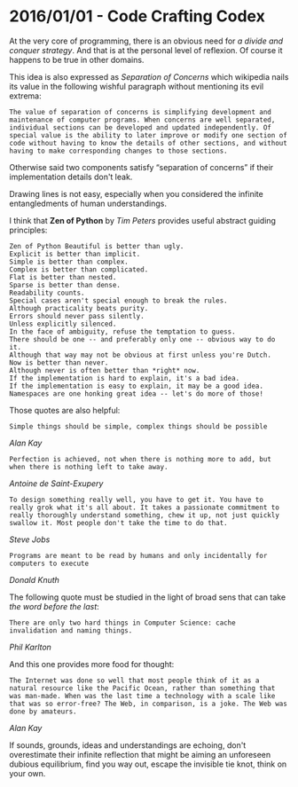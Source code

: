 # 2016/01/01 - Code Crafting Codex

At the very core of programming, there is an obvious need for
*a divide and conquer strategy*. And that is at the personal level of
reflexion. Of course it happens to be true in other domains.

This idea is also expressed as *Separation of Concerns* which wikipedia
nails its value in the following wishful paragraph without mentioning
its evil extrema:

```
The value of separation of concerns is simplifying development and
maintenance of computer programs. When concerns are well separated,
individual sections can be developed and updated independently. Of
special value is the ability to later improve or modify one section of
code without having to know the details of other sections, and without
having to make corresponding changes to those sections.
```

Otherwise said two components satisfy “separation of concerns” if
their implementation details don't leak.

Drawing lines is not easy, especially when you considered the infinite
entangledments of human understandings.

I think that **Zen of Python** by *Tim Peters* provides useful abstract guiding principles:

```
Zen of Python Beautiful is better than ugly.
Explicit is better than implicit.
Simple is better than complex.
Complex is better than complicated.
Flat is better than nested.
Sparse is better than dense.
Readability counts.
Special cases aren't special enough to break the rules.
Although practicality beats purity.
Errors should never pass silently.
Unless explicitly silenced.
In the face of ambiguity, refuse the temptation to guess.
There should be one -- and preferably only one -- obvious way to do it.
Although that way may not be obvious at first unless you're Dutch.
Now is better than never.
Although never is often better than *right* now.
If the implementation is hard to explain, it's a bad idea.
If the implementation is easy to explain, it may be a good idea.
Namespaces are one honking great idea -- let's do more of those!
```

Those quotes are also helpful:

```
Simple things should be simple, complex things should be possible
```

*Alan Kay*

```
Perfection is achieved, not when there is nothing more to add, but when there is nothing left to take away.
```

*Antoine de Saint-Exupery*

```
To design something really well, you have to get it. You have to
really grok what it's all about. It takes a passionate commitment to
really thoroughly understand something, chew it up, not just quickly
swallow it. Most people don't take the time to do that.
```

*Steve Jobs*

```
Programs are meant to be read by humans and only incidentally for
computers to execute
```

*Donald Knuth*

The following quote must be studied in the light of broad sens that
can take *the word before the last*:

```
There are only two hard things in Computer Science: cache
invalidation and naming things.
```

*Phil Karlton*


And this one provides more food for thought:

```
The Internet was done so well that most people think of it as a
natural resource like the Pacific Ocean, rather than something that
was man-made. When was the last time a technology with a scale like
that was so error-free? The Web, in comparison, is a joke. The Web was
done by amateurs.
```

*Alan Kay*

If sounds, grounds, ideas and understandings are echoing, don't
overestimate their infinite reflection that might be aiming an
unforeseen dubious equilibrium, find you way out, escape the invisible
tie knot, think on your own.
